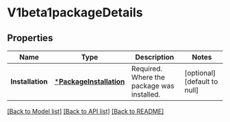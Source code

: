 # V1beta1packageDetails

## Properties
Name | Type | Description | Notes
------------ | ------------- | ------------- | -------------
**Installation** | [***PackageInstallation**](packageInstallation.md) | Required. Where the package was installed. | [optional] [default to null]

[[Back to Model list]](../README.md#documentation-for-models) [[Back to API list]](../README.md#documentation-for-api-endpoints) [[Back to README]](../README.md)


